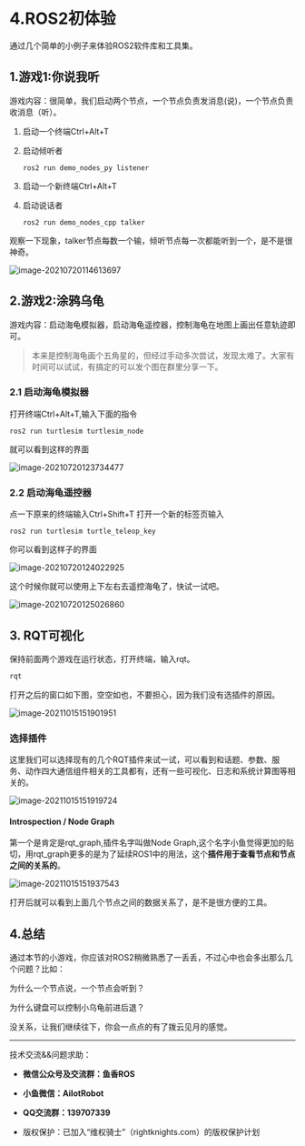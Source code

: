 # 4.ROS2初体验

通过几个简单的小例子来体验ROS2软件库和工具集。

## 1.游戏1:你说我听

游戏内容：很简单，我们启动两个节点，一个节点负责发消息(说)，一个节点负责收消息（听）。

1. 启动一个终端Ctrl+Alt+T

2. 启动倾听者

   ```
   ros2 run demo_nodes_py listener
   ```

3. 启动一个新终端Ctrl+Alt+T

4. 启动说话者

   ```
   ros2 run demo_nodes_cpp talker
   ```

观察一下现象，talker节点每数一个输，倾听节点每一次都能听到一个，是不是很神奇。

![image-20210720114613697](4.ROS2初体验/imgs/image-20210720114613697.png)


## 2.游戏2:涂鸦乌龟

游戏内容：启动海龟模拟器，启动海龟遥控器，控制海龟在地图上画出任意轨迹即可。

> 本来是控制海龟画个五角星的，但经过手动多次尝试，发现太难了。大家有时间可以试试，有搞定的可以发个图在群里分享一下。


### 2.1 启动海龟模拟器

打开终端Ctrl+Alt+T,输入下面的指令

```
ros2 run turtlesim turtlesim_node
```

就可以看到这样的界面

![image-20210720123734477](4.ROS2初体验/imgs/image-20210720123734477.png)

### 2.2 启动海龟遥控器

点一下原来的终端输入Ctrl+Shift+T 打开一个新的标签页输入

```
ros2 run turtlesim turtle_teleop_key
```

你可以看到这样子的界面

![image-20210720124022925](4.ROS2初体验/imgs/image-20210720124022925.png)

这个时候你就可以使用上下左右去遥控海龟了，快试一试吧。

![image-20210720125026860](4.ROS2初体验/imgs/image-20210720125026860.png)


## 3. RQT可视化

保持前面两个游戏在运行状态，打开终端，输入rqt。

```bash
rqt
```

打开之后的窗口如下图，空空如也，不要担心，因为我们没有选插件的原因。

![image-20211015151901951](4.ROS2初体验/imgs/image-20211015151901951.png)

### 选择插件

这里我们可以选择现有的几个RQT插件来试一试，可以看到和话题、参数、服务、动作四大通信组件相关的工具都有，还有一些可视化、日志和系统计算图等相关的。

![image-20211015151919724](4.ROS2初体验/imgs/image-20211015151919724.png)


#### Introspection / Node Graph

第一个是肯定是rqt_graph,插件名字叫做Node Graph,这个名字小鱼觉得更加的贴切，用rqt_graph更多的是为了延续ROS1中的用法，这个**插件用于查看节点和节点之间的关系的**。

![image-20211015151937543](4.ROS2初体验/imgs/image-20211015151937543.png)

打开后就可以看到上面几个节点之间的数据关系了，是不是很方便的工具。

## 4.总结

通过本节的小游戏，你应该对ROS2稍微熟悉了一丢丢，不过心中也会多出那么几个问题？比如：

为什么一个节点说，一个节点会听到？

为什么键盘可以控制小乌龟前进后退？

没关系，让我们继续往下，你会一点点的有了拨云见月的感觉。


--------------

技术交流&&问题求助：

- **微信公众号及交流群：鱼香ROS**
- **小鱼微信：AiIotRobot**
- **QQ交流群：139707339**

- 版权保护：已加入“维权骑士”（rightknights.com）的版权保护计划